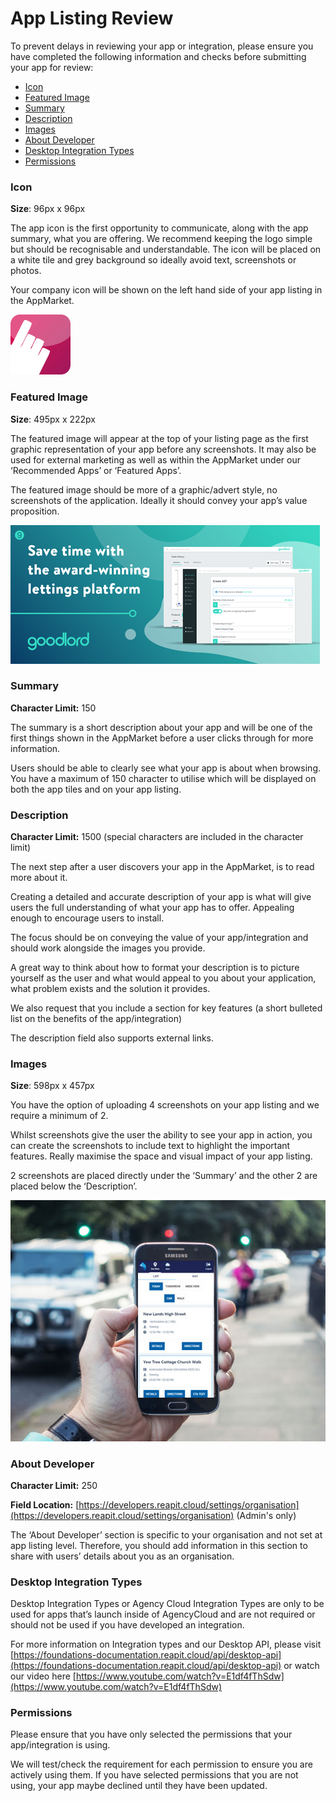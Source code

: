 # App Listing Review

To prevent delays in reviewing your app or integration, please ensure you have completed the following information and checks before submitting your app for review:

* [Icon](app-listing-review.md#icon)
* [Featured Image](app-listing-review.md#featured-image)
* [Summary](app-listing-review.md#summary)
* [Description](app-listing-review.md#description)
* [Images](app-listing-review.md#images)
* [About Developer](app-listing-review.md#about-developer)
* [Desktop Integration Types](app-listing-review.md#desktop-integration-types)
* [Permissions](app-listing-review.md#permissions)

### Icon

**Size**: 96px x 96px

The app icon is the first opportunity to communicate, along with the app summary, what you are offering. We recommend keeping the logo simple but should be recognisable and understandable. The icon will be placed on a white tile and grey background so ideally avoid text, screenshots or photos.

Your company icon will be shown on the left hand side of your app listing in the AppMarket.

![Example Icon (TouchRight Software)](../.gitbook/assets/touchright-software-icon-1-.png)

### **Featured Image**

**Size**: 495px x 222px

The featured image will appear at the top of your listing page as the first graphic representation of your app before any screenshots. It may also be used for external marketing as well as within the AppMarket under our ‘Recommended Apps’ or ‘Featured Apps’.

The featured image should be more of a graphic/advert style, no screenshots of the application. Ideally it should convey your app’s value proposition.

![Example Featured Image (Goodlord)](../.gitbook/assets/oh-goodlord-ltd-screen1imageurl.png)

&#x20;&#x20;

### **Summary**

**Character Limit:** 150

The summary is a short description about your app and will be one of the first things shown in the AppMarket before a user clicks through for more information.

Users should be able to clearly see what your app is about when browsing. You have a maximum of 150 character to utilise which will be displayed on both the app tiles and on your app listing.



### **Description**

**Character Limit:** 1500 (special characters are included in the character limit)

The next step after a user discovers your app in the AppMarket, is to read more about it.

Creating a detailed and accurate description of your app is what will give users the full understanding of what your app has to offer. Appealing enough to encourage users to install.

The focus should be on conveying the value of your app/integration and should work alongside the images you provide.

A great way to think about how to format your description is to picture yourself as the user and what would appeal to you about your application, what problem exists and the solution it provides.

We also request that you include a section for key features (a short bulleted list on the benefits of the app/integration)

The description field also supports external links.

&#x20;

### Images

**Size**: 598px x 457px

You have the option of uploading 4 screenshots on your app listing and we require a minimum of 2.

Whilst screenshots give the user the ability to see your app in action, you can create the screenshots to include text to highlight the important features. Really maximise the space and visual impact of your app listing.

2 screenshots are placed directly under the ‘Summary’ and the other 2 are placed below the ‘Description’.

![Example Screenshot (GEO Diary)](<../.gitbook/assets/image (13) (2).png>)



### About Developer

**Character Limit:** 250

**Field Location:** [https://developers.reapit.cloud/settings/organisation](https://developers.reapit.cloud/settings/organisation) (Admin's only)

The ‘About Developer’ section is specific to your organisation and not set at app listing level. Therefore, you should add information in this section to share with users’ details about you as an organisation.



### Desktop Integration Types

Desktop Integration Types or Agency Cloud Integration Types are only to be used for apps that’s launch inside of AgencyCloud and are not required or should not be used if you have developed an integration.

For more information on Integration types and our Desktop API, please visit [https://foundations-documentation.reapit.cloud/api/desktop-api](https://foundations-documentation.reapit.cloud/api/desktop-api) or watch our video here [https://www.youtube.com/watch?v=E1df4fThSdw](https://www.youtube.com/watch?v=E1df4fThSdw)



### Permissions

Please ensure that you have only selected the permissions that your app/integration is using.

We will test/check the requirement for each permission to ensure you are actively using them. If you have selected permissions that you are not using, your app maybe declined until they have been updated.&#x20;
